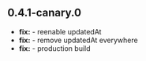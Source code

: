 ## 0.4.1-canary.0

* **fix:**  - reenable updatedAt
* **fix:**  - remove updatedAt everywhere
* **fix:**  - production build